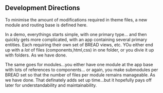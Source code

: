 ## Development Directions ##

To minimise the amount of modifications required in
theme files, a new module and routing base is defined
here.



In a demo, everythings starts simple, with one primary type...
and then quickly gets more complicated, with an app containing
several primary entities. Each requiring their own set of BREAD views,
etc.
YOu either end up with a *lot* of files (components,html,css) 
in one folder, or you divie it up with folders. 
As we have done.

The same goes for modules...you either have one module at the app base
with lots of references to components... or again, you make submodules
per BREAD set so that the number of files per module remains manageable. 
As we have done.
That definately adds set up time...but it hopefully pays off later for
understandability and maintainability.



